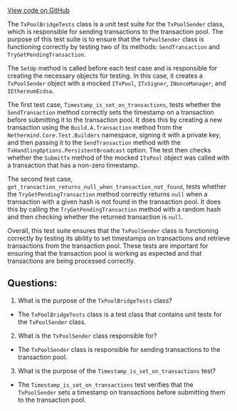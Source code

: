 [View code on GitHub](https://github.com/nethermindeth/nethermind/Nethermind.Facade.Test/TxPoolBridgeTests.cs)

The `TxPoolBridgeTests` class is a unit test suite for the `TxPoolSender` class, which is responsible for sending transactions to the transaction pool. The purpose of this test suite is to ensure that the `TxPoolSender` class is functioning correctly by testing two of its methods: `SendTransaction` and `TryGetPendingTransaction`.

The `SetUp` method is called before each test case and is responsible for creating the necessary objects for testing. In this case, it creates a `TxPoolSender` object with a mocked `ITxPool`, `ITxSigner`, `INonceManager`, and `IEthereumEcdsa`.

The first test case, `Timestamp_is_set_on_transactions`, tests whether the `SendTransaction` method correctly sets the timestamp on a transaction before submitting it to the transaction pool. It does this by creating a new transaction using the `Build.A.Transaction` method from the `Nethermind.Core.Test.Builders` namespace, signing it with a private key, and then passing it to the `SendTransaction` method with the `TxHandlingOptions.PersistentBroadcast` option. The test then checks whether the `SubmitTx` method of the mocked `ITxPool` object was called with a transaction that has a non-zero timestamp.

The second test case, `get_transaction_returns_null_when_transaction_not_found`, tests whether the `TryGetPendingTransaction` method correctly returns `null` when a transaction with a given hash is not found in the transaction pool. It does this by calling the `TryGetPendingTransaction` method with a random hash and then checking whether the returned transaction is `null`.

Overall, this test suite ensures that the `TxPoolSender` class is functioning correctly by testing its ability to set timestamps on transactions and retrieve transactions from the transaction pool. These tests are important for ensuring that the transaction pool is working as expected and that transactions are being processed correctly.
## Questions: 
 1. What is the purpose of the `TxPoolBridgeTests` class?
- The `TxPoolBridgeTests` class is a test class that contains unit tests for the `TxPoolSender` class.

2. What is the `TxPoolSender` class responsible for?
- The `TxPoolSender` class is responsible for sending transactions to the transaction pool.

3. What is the purpose of the `Timestamp_is_set_on_transactions` test?
- The `Timestamp_is_set_on_transactions` test verifies that the `TxPoolSender` sets a timestamp on transactions before submitting them to the transaction pool.